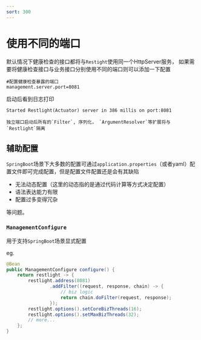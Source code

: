 ```yaml
---
sort: 300
---
```


# 使用不同的端口

默认情况下健康检查的接口都将与`Restight`使用同一个HttpServer服务， 如果需要将健康检查接口与业务接口分别使用不同的端口则可以添加一下配置

```properties
#配置健康检查暴露的端口
management.server.port=8081
```

启动后看到日志打印

```properties
Started Restlight(Actuator) server in 386 millis on port:8081
```

```warning
独立端口启动后所有的`Filter`, 序列化， `ArgumentResolver`等扩展将与`Restlight`隔离
```

## 辅助配置

`SpringBoot`场景下大多数的配置可通过`application.properties`（或者yaml）配置文件即可完成配置，但是配置文件配置还是会有其缺陷

- 无法动态配置（这里的动态指的是通过代码计算等方式决定配置）
- 语法表达能力有限
- 配置过多变得冗杂

等问题。

### `ManagementConfigure`

用于支持`SpringBoot`场景显式配置

eg.

```java
@Bean
public ManagementConfigure configure() {
    return restlight -> {
        restlight.address(8081)
                .addFilter((request, response, chain) -> {
                    // biz logic
                    return chain.doFilter(request, response);
                });
        restlight.options().setCoreBizThreads(16);
        restlight.options().setMaxBizThreads(32);
        // more...
    };
}
```